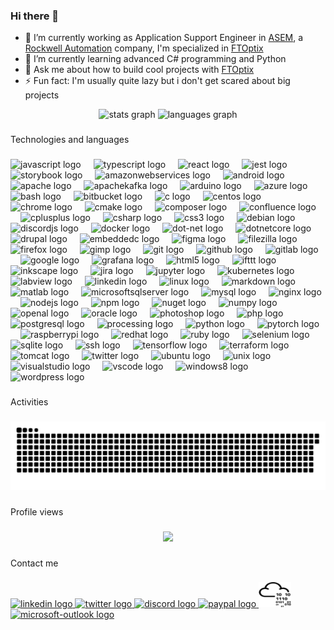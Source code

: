 ### Hi there 👋

- 🔭 I’m currently working as Application Support Engineer in [ASEM](https://www.asem.it/it/), a [Rockwell Automation](https://www.rockwellautomation.com/en-us.html) company, I'm specialized in [FTOptix](https://www.rockwellautomation.com/en-us/products/software/factorytalk/designhub/optix.html)
- 🌱 I’m currently learning advanced C# programming and Python
- 💬 Ask me about how to build cool projects with [FTOptix](https://www.rockwellautomation.com/en-us/products/software/factorytalk/designhub/optix.html)
- ⚡ Fun fact: I'm usually quite lazy but i don't get scared about big projects

<div align="center">
  <img src="https://github-readme-stats.vercel.app/api?username=iu2frl&hide_title=false&hide_rank=false&show_icons=true&include_all_commits=true&count_private=true&disable_animations=false&theme=dracula&locale=en&hide_border=false&order=1" height="150" alt="stats graph"  />
  <img src="https://github-readme-stats.vercel.app/api/top-langs?username=iu2frl&locale=en&hide_title=false&layout=compact&card_width=320&langs_count=5&theme=dracula&hide_border=false&order=2" height="150" alt="languages graph"  />
</div>

###

<p align="left">Technologies and languages</p>

###

<div align="left">
  <img src="https://cdn.jsdelivr.net/gh/devicons/devicon/icons/javascript/javascript-original.svg" height="40" alt="javascript logo"  />
  <img width="12" />
  <img src="https://cdn.jsdelivr.net/gh/devicons/devicon/icons/typescript/typescript-original.svg" height="40" alt="typescript logo"  />
  <img width="12" />
  <img src="https://cdn.jsdelivr.net/gh/devicons/devicon/icons/react/react-original.svg" height="40" alt="react logo"  />
  <img width="12" />
  <img src="https://cdn.jsdelivr.net/gh/devicons/devicon/icons/jest/jest-plain.svg" height="40" alt="jest logo"  />
  <img width="12" />
  <img src="https://cdn.jsdelivr.net/gh/devicons/devicon/icons/storybook/storybook-original.svg" height="40" alt="storybook logo"  />
  <img width="12" />
  <img src="https://cdn.jsdelivr.net/gh/devicons/devicon/icons/amazonwebservices/amazonwebservices-original.svg" height="40" alt="amazonwebservices logo"  />
  <img width="12" />
  <img src="https://cdn.jsdelivr.net/gh/devicons/devicon/icons/android/android-original.svg" height="40" alt="android logo"  />
  <img width="12" />
  <img src="https://cdn.jsdelivr.net/gh/devicons/devicon/icons/apache/apache-original.svg" height="40" alt="apache logo"  />
  <img width="12" />
  <img src="https://cdn.jsdelivr.net/gh/devicons/devicon/icons/apachekafka/apachekafka-original.svg" height="40" alt="apachekafka logo"  />
  <img width="12" />
  <img src="https://cdn.jsdelivr.net/gh/devicons/devicon/icons/arduino/arduino-original.svg" height="40" alt="arduino logo"  />
  <img width="12" />
  <img src="https://cdn.jsdelivr.net/gh/devicons/devicon/icons/azure/azure-original.svg" height="40" alt="azure logo"  />
  <img width="12" />
  <img src="https://cdn.jsdelivr.net/gh/devicons/devicon/icons/bash/bash-original.svg" height="40" alt="bash logo"  />
  <img width="12" />
  <img src="https://cdn.jsdelivr.net/gh/devicons/devicon/icons/bitbucket/bitbucket-original.svg" height="40" alt="bitbucket logo"  />
  <img width="12" />
  <img src="https://cdn.jsdelivr.net/gh/devicons/devicon/icons/c/c-original.svg" height="40" alt="c logo"  />
  <img width="12" />
  <img src="https://cdn.jsdelivr.net/gh/devicons/devicon/icons/centos/centos-original.svg" height="40" alt="centos logo"  />
  <img width="12" />
  <img src="https://cdn.jsdelivr.net/gh/devicons/devicon/icons/chrome/chrome-original.svg" height="40" alt="chrome logo"  />
  <img width="12" />
  <img src="https://cdn.jsdelivr.net/gh/devicons/devicon/icons/cmake/cmake-original.svg" height="40" alt="cmake logo"  />
  <img width="12" />
  <img src="https://cdn.jsdelivr.net/gh/devicons/devicon/icons/composer/composer-original.svg" height="40" alt="composer logo"  />
  <img width="12" />
  <img src="https://cdn.jsdelivr.net/gh/devicons/devicon/icons/confluence/confluence-original.svg" height="40" alt="confluence logo"  />
  <img width="12" />
  <img src="https://cdn.jsdelivr.net/gh/devicons/devicon/icons/cplusplus/cplusplus-original.svg" height="40" alt="cplusplus logo"  />
  <img width="12" />
  <img src="https://cdn.jsdelivr.net/gh/devicons/devicon/icons/csharp/csharp-original.svg" height="40" alt="csharp logo"  />
  <img width="12" />
  <img src="https://cdn.jsdelivr.net/gh/devicons/devicon/icons/css3/css3-original.svg" height="40" alt="css3 logo"  />
  <img width="12" />
  <img src="https://cdn.jsdelivr.net/gh/devicons/devicon/icons/debian/debian-original.svg" height="40" alt="debian logo"  />
  <img width="12" />
  <img src="https://cdn.jsdelivr.net/gh/devicons/devicon/icons/discordjs/discordjs-original.svg" height="40" alt="discordjs logo"  />
  <img width="12" />
  <img src="https://cdn.jsdelivr.net/gh/devicons/devicon/icons/docker/docker-original.svg" height="40" alt="docker logo"  />
  <img width="12" />
  <img src="https://cdn.jsdelivr.net/gh/devicons/devicon/icons/dot-net/dot-net-original.svg" height="40" alt="dot-net logo"  />
  <img width="12" />
  <img src="https://cdn.jsdelivr.net/gh/devicons/devicon/icons/dotnetcore/dotnetcore-original.svg" height="40" alt="dotnetcore logo"  />
  <img width="12" />
  <img src="https://cdn.jsdelivr.net/gh/devicons/devicon/icons/drupal/drupal-original.svg" height="40" alt="drupal logo"  />
  <img width="12" />
  <img src="https://cdn.jsdelivr.net/gh/devicons/devicon/icons/embeddedc/embeddedc-original.svg" height="40" alt="embeddedc logo"  />
  <img width="12" />
  <img src="https://cdn.jsdelivr.net/gh/devicons/devicon/icons/figma/figma-original.svg" height="40" alt="figma logo"  />
  <img width="12" />
  <img src="https://cdn.jsdelivr.net/gh/devicons/devicon/icons/filezilla/filezilla-plain.svg" height="40" alt="filezilla logo"  />
  <img width="12" />
  <img src="https://cdn.jsdelivr.net/gh/devicons/devicon/icons/firefox/firefox-original.svg" height="40" alt="firefox logo"  />
  <img width="12" />
  <img src="https://cdn.jsdelivr.net/gh/devicons/devicon/icons/gimp/gimp-original.svg" height="40" alt="gimp logo"  />
  <img width="12" />
  <img src="https://cdn.jsdelivr.net/gh/devicons/devicon/icons/git/git-original.svg" height="40" alt="git logo"  />
  <img width="12" />
  <img src="https://cdn.jsdelivr.net/gh/devicons/devicon/icons/github/github-original.svg" height="40" alt="github logo"  />
  <img width="12" />
  <img src="https://cdn.jsdelivr.net/gh/devicons/devicon/icons/gitlab/gitlab-original.svg" height="40" alt="gitlab logo"  />
  <img width="12" />
  <img src="https://cdn.jsdelivr.net/gh/devicons/devicon/icons/google/google-original.svg" height="40" alt="google logo"  />
  <img width="12" />
  <img src="https://cdn.jsdelivr.net/gh/devicons/devicon/icons/grafana/grafana-original.svg" height="40" alt="grafana logo"  />
  <img width="12" />
  <img src="https://cdn.jsdelivr.net/gh/devicons/devicon/icons/html5/html5-original.svg" height="40" alt="html5 logo"  />
  <img width="12" />
  <img src="https://cdn.jsdelivr.net/gh/devicons/devicon/icons/ifttt/ifttt-original.svg" height="40" alt="ifttt logo"  />
  <img width="12" />
  <img src="https://cdn.jsdelivr.net/gh/devicons/devicon/icons/inkscape/inkscape-original.svg" height="40" alt="inkscape logo"  />
  <img width="12" />
  <img src="https://cdn.jsdelivr.net/gh/devicons/devicon/icons/jira/jira-original.svg" height="40" alt="jira logo"  />
  <img width="12" />
  <img src="https://cdn.jsdelivr.net/gh/devicons/devicon/icons/jupyter/jupyter-original.svg" height="40" alt="jupyter logo"  />
  <img width="12" />
  <img src="https://cdn.jsdelivr.net/gh/devicons/devicon/icons/kubernetes/kubernetes-plain.svg" height="40" alt="kubernetes logo"  />
  <img width="12" />
  <img src="https://cdn.jsdelivr.net/gh/devicons/devicon/icons/labview/labview-original.svg" height="40" alt="labview logo"  />
  <img width="12" />
  <img src="https://cdn.jsdelivr.net/gh/devicons/devicon/icons/linkedin/linkedin-original.svg" height="40" alt="linkedin logo"  />
  <img width="12" />
  <img src="https://cdn.jsdelivr.net/gh/devicons/devicon/icons/linux/linux-original.svg" height="40" alt="linux logo"  />
  <img width="12" />
  <img src="https://cdn.jsdelivr.net/gh/devicons/devicon/icons/markdown/markdown-original.svg" height="40" alt="markdown logo"  />
  <img width="12" />
  <img src="https://cdn.jsdelivr.net/gh/devicons/devicon/icons/matlab/matlab-original.svg" height="40" alt="matlab logo"  />
  <img width="12" />
  <img src="https://cdn.jsdelivr.net/gh/devicons/devicon/icons/microsoftsqlserver/microsoftsqlserver-plain.svg" height="40" alt="microsoftsqlserver logo"  />
  <img width="12" />
  <img src="https://cdn.jsdelivr.net/gh/devicons/devicon/icons/mysql/mysql-original.svg" height="40" alt="mysql logo"  />
  <img width="12" />
  <img src="https://cdn.jsdelivr.net/gh/devicons/devicon/icons/nginx/nginx-original.svg" height="40" alt="nginx logo"  />
  <img width="12" />
  <img src="https://cdn.jsdelivr.net/gh/devicons/devicon/icons/nodejs/nodejs-original.svg" height="40" alt="nodejs logo"  />
  <img width="12" />
  <img src="https://cdn.jsdelivr.net/gh/devicons/devicon/icons/npm/npm-original-wordmark.svg" height="40" alt="npm logo"  />
  <img width="12" />
  <img src="https://cdn.jsdelivr.net/gh/devicons/devicon/icons/nuget/nuget-original.svg" height="40" alt="nuget logo"  />
  <img width="12" />
  <img src="https://cdn.jsdelivr.net/gh/devicons/devicon/icons/numpy/numpy-original.svg" height="40" alt="numpy logo"  />
  <img width="12" />
  <img src="https://cdn.jsdelivr.net/gh/devicons/devicon/icons/openal/openal-original.svg" height="40" alt="openal logo"  />
  <img width="12" />
  <img src="https://cdn.jsdelivr.net/gh/devicons/devicon/icons/oracle/oracle-original.svg" height="40" alt="oracle logo"  />
  <img width="12" />
  <img src="https://cdn.jsdelivr.net/gh/devicons/devicon/icons/photoshop/photoshop-plain.svg" height="40" alt="photoshop logo"  />
  <img width="12" />
  <img src="https://cdn.jsdelivr.net/gh/devicons/devicon/icons/php/php-original.svg" height="40" alt="php logo"  />
  <img width="12" />
  <img src="https://cdn.jsdelivr.net/gh/devicons/devicon/icons/postgresql/postgresql-original.svg" height="40" alt="postgresql logo"  />
  <img width="12" />
  <img src="https://cdn.jsdelivr.net/gh/devicons/devicon/icons/processing/processing-original.svg" height="40" alt="processing logo"  />
  <img width="12" />
  <img src="https://cdn.jsdelivr.net/gh/devicons/devicon/icons/python/python-original.svg" height="40" alt="python logo"  />
  <img width="12" />
  <img src="https://cdn.jsdelivr.net/gh/devicons/devicon/icons/pytorch/pytorch-original.svg" height="40" alt="pytorch logo"  />
  <img width="12" />
  <img src="https://cdn.jsdelivr.net/gh/devicons/devicon/icons/raspberrypi/raspberrypi-original.svg" height="40" alt="raspberrypi logo"  />
  <img width="12" />
  <img src="https://cdn.jsdelivr.net/gh/devicons/devicon/icons/redhat/redhat-original.svg" height="40" alt="redhat logo"  />
  <img width="12" />
  <img src="https://cdn.jsdelivr.net/gh/devicons/devicon/icons/ruby/ruby-original.svg" height="40" alt="ruby logo"  />
  <img width="12" />
  <img src="https://cdn.jsdelivr.net/gh/devicons/devicon/icons/selenium/selenium-original.svg" height="40" alt="selenium logo"  />
  <img width="12" />
  <img src="https://cdn.jsdelivr.net/gh/devicons/devicon/icons/sqlite/sqlite-original.svg" height="40" alt="sqlite logo"  />
  <img width="12" />
  <img src="https://cdn.jsdelivr.net/gh/devicons/devicon/icons/ssh/ssh-original.svg" height="40" alt="ssh logo"  />
  <img width="12" />
  <img src="https://cdn.jsdelivr.net/gh/devicons/devicon/icons/tensorflow/tensorflow-original.svg" height="40" alt="tensorflow logo"  />
  <img width="12" />
  <img src="https://cdn.jsdelivr.net/gh/devicons/devicon/icons/terraform/terraform-original.svg" height="40" alt="terraform logo"  />
  <img width="12" />
  <img src="https://cdn.jsdelivr.net/gh/devicons/devicon/icons/tomcat/tomcat-original.svg" height="40" alt="tomcat logo"  />
  <img width="12" />
  <img src="https://cdn.jsdelivr.net/gh/devicons/devicon/icons/twitter/twitter-original.svg" height="40" alt="twitter logo"  />
  <img width="12" />
  <img src="https://cdn.jsdelivr.net/gh/devicons/devicon/icons/ubuntu/ubuntu-plain.svg" height="40" alt="ubuntu logo"  />
  <img width="12" />
  <img src="https://cdn.jsdelivr.net/gh/devicons/devicon/icons/unix/unix-original.svg" height="40" alt="unix logo"  />
  <img width="12" />
  <img src="https://cdn.jsdelivr.net/gh/devicons/devicon/icons/visualstudio/visualstudio-plain.svg" height="40" alt="visualstudio logo"  />
  <img width="12" />
  <img src="https://cdn.jsdelivr.net/gh/devicons/devicon/icons/vscode/vscode-original.svg" height="40" alt="vscode logo"  />
  <img width="12" />
  <img src="https://cdn.jsdelivr.net/gh/devicons/devicon/icons/windows8/windows8-original.svg" height="40" alt="windows8 logo"  />
  <img width="12" />
  <img src="https://cdn.jsdelivr.net/gh/devicons/devicon/icons/wordpress/wordpress-original.svg" height="40" alt="wordpress logo"  />
</div>

###

<p align="left">Activities</p>

###

<img src="https://raw.githubusercontent.com/iu2frl/iu2frl/output/snake.svg" alt="Snake animation" />

###

<p align="left">Profile views</p>

###

<div align="center">
  <img src="https://profile-counter.glitch.me/iu2frl/count.svg?"  />
</div>

###

<p align="left">Contact me</p>

###

<div align="left">
  <a href="https://www.linkedin.com/in/luca-bennati-156ba9194/" target="_blank">
    <img src="https://raw.githubusercontent.com/maurodesouza/profile-readme-generator/master/src/assets/icons/social/linkedin/default.svg" width="52" height="40" alt="linkedin logo"  />
  </a>
  <a href="https://twitter.com/iu2frl" target="_blank">
    <img src="https://raw.githubusercontent.com/maurodesouza/profile-readme-generator/master/src/assets/icons/social/twitter/default.svg" width="52" height="40" alt="twitter logo"  />
  </a>
  <a href="https://discordapp.com/users/688778561309638835" target="_blank">
    <img src="https://raw.githubusercontent.com/maurodesouza/profile-readme-generator/master/src/assets/icons/social/discord/default.svg" width="52" height="40" alt="discord logo"  />
  </a>
  <a href="https://www.paypal.com/paypalme/iu2frl" target="_blank">
    <img src="https://raw.githubusercontent.com/maurodesouza/profile-readme-generator/master/src/assets/icons/social/paypal/default.svg" width="52" height="40" alt="paypal logo"  />
  </a>
  <a href="https://www.iu2frl.it/" target="_blank">
    <img src="https://raw.githubusercontent.com/maurodesouza/profile-readme-generator/master/src/assets/icons/social/tryhackme/default.svg" width="52" height="40" alt="tryhackme logo"  />
  </a>
  <a href="mailto:l.bennati@asem.it" target="_blank">
    <img src="https://raw.githubusercontent.com/maurodesouza/profile-readme-generator/master/src/assets/icons/social/microsoft-outlook/default.svg" width="52" height="40" alt="microsoft-outlook logo"  />
  </a>
</div>

###
